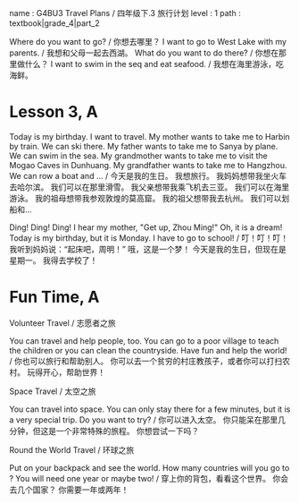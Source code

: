 name : G4BU3 Travel Plans / 四年级下.3 旅行计划
level : 1
path : textbook|grade_4|part_2

Where do you want to go? / 你想去哪里？
I want to go to West Lake with my parents. / 我想和父母一起去西湖。
What do you want to do there? / 你想在那里做什么？
I want to swim in the seq and eat seafood. / 我想在海里游泳，吃海鲜。

# Lesson 3, A

Today is my birthday. I want to travel. My mother wants to take me to Harbin by train. We can ski there. My father wants to take me to Sanya by plane. We can swim in the sea. My grandmother wants to take me to visit the Mogao Caves in Dunhuang. My grandfather wants to take me to Hangzhou. We can row a boat and ... /  今天是我的生日。 我想旅行。 我妈妈想带我坐火车去哈尔滨。 我们可以在那里滑雪。 我父亲想带我乘飞机去三亚。 我们可以在海里游泳。 我的祖母想带我参观敦煌的莫高窟。 我的祖父想带我去杭州。 我们可以划船和...

Ding! Ding! Ding! I hear my mother, "Get up, Zhou Ming!" Oh, it is a dream! Today is my birthday, but it is Monday. I have to go to school! / 叮！叮！叮！ 我听到妈妈说：“起床吧，周明！” 哦，这是一个梦！ 今天是我的生日，但现在是星期一。 我得去学校了！

# Fun Time, A

Volunteer Travel / 志愿者之旅

You can travel and help people, too. You can go to a poor village to teach the children or you can clean the countryside. Have fun and help the world! / 你也可以旅行和帮助别人。 你可以去一个贫穷的村庄教孩子，或者你可以打扫农村。 玩得开心，帮助世界！

Space Travel / 太空之旅

You can travel into space. You can only stay there for a few minutes, but it is a very special trip. Do you want to try? / 你可以进入太空。 你只能呆在那里几分钟，但这是一个非常特殊的旅程。 你想尝试一下吗？

Round the World Travel / 环球之旅

Put on your backpack and see the world. How many countries will you go to ? You will need one year or maybe two! / 穿上你的背包，看看这个世界。 你会去几个国家？ 你需要一年或两年！
